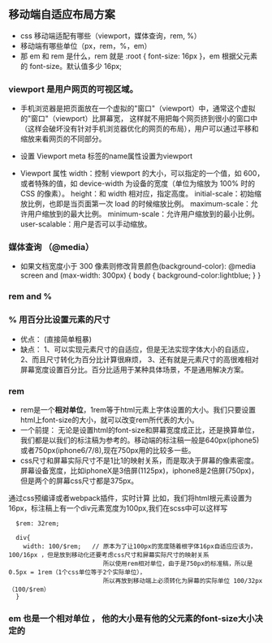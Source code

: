 ## 移动端自适应布局方案
- css 移动端适配有哪些（viewport，媒体查询，rem, %）
- 移动端有哪些单位（px，rem，%，em）
- 那 em 和 rem 是什么，rem 就是 :root { font-size: 16px }，em 根据父元素的 font-size。默认值多少 16px;

### viewport 是用户网页的可视区域。
- 手机浏览器是把页面放在一个虚拟的"窗口"（viewport）中，通常这个虚拟的"窗口"（viewport）比屏幕宽，
  这样就不用把每个网页挤到很小的窗口中（这样会破坏没有针对手机浏览器优化的网页的布局），用户可以通过平移和缩放来看网页的不同部分。

- 设置 Viewport meta 标签的name属性设置为viewport
  <meta name="viewport" content="width=device-width, initial-scale=1.0">
- Viewport 属性
width：控制 viewport 的大小，可以指定的一个值，如 600，或者特殊的值，如 device-width 为设备的宽度（单位为缩放为 100% 时的 CSS 的像素）。
height：和 width 相对应，指定高度。
initial-scale：初始缩放比例，也即是当页面第一次 load 的时候缩放比例。
maximum-scale：允许用户缩放到的最大比例。
minimum-scale：允许用户缩放到的最小比例。
user-scalable：用户是否可以手动缩放。
### 媒体查询 （@media）
- 如果文档宽度小于 300 像素则修改背景颜色(background-color):
  @media screen and (max-width: 300px) {
      body {
          background-color:lightblue;
      }
  }
### rem and %

### % 用百分比设置元素的尺寸
  - 优点： (直接简单粗暴)
  - 缺点： 1、可以实现元素尺寸的自适应，但是无法实现字体大小的自适应，
        2、而且尺寸转化为百分比计算很麻烦，
        3、还有就是元素尺寸的高很难相对屏幕宽度设置百分比。百分比适用于某种具体场景，不是通用解决方案。
### rem
  - rem是一个**相对单位**，1rem等于html元素上字体设置的大小。我们只要设置html上font-size的大小，就可以改变rem所代表的大小。
  - 一个前提： 无论是设置html的font-size和屏幕宽度成正比，还是换算单位，我们都是以我们的标注稿为参考的。移动端的标注稿一般是640px(iphone5)或者750px(iphone6/7/8),现在750px用的比较多一些。
  - css尺寸和屏幕实际尺寸不是1比1的映射关系，而是取决于屏幕的像素密度。屏幕设备宽度，比如iphoneX是3倍屏(1125px)，iphone8是2倍屏(750px)，
  但是两个的屏幕css尺寸都是375px。

  通过css预编译或者webpack插件，实时计算 比如，我们将html根元素设置为16px，标注稿上有一个div元素宽度为100px,我们在scss中可以这样写
```
  $rem: 32rem;

  div{
    width: 100/$rem;   // 原本为了让100px的宽度随着根字体16px自适应应该为，100/16px ，但是放到移动化还要考虑css尺寸和屏幕实际尺寸的映射关系
                          所以使用rem相对单位，由于是750px的标准稿，所以是0.5px = 1rem（1个css单位等于2个实际单位），
                          所以再放到移动端上必须转化为屏幕的实际单位 100/32px（100/$rem）
  }
```

### em 也是一个相对单位 ， 他的大小是有他的父元素的font-size大小决定的